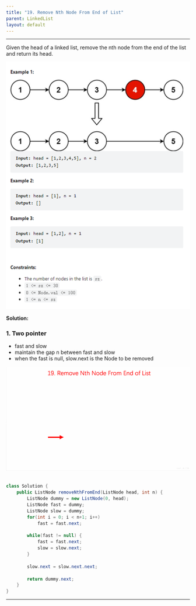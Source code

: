 ```yaml
---
title: "19. Remove Nth Node From End of List"
parent: LinkedList
layout: default
---
```


---

Given the head of a linked list, remove the nth node from the end of the list and return its head.

![Example](../../assets/19.png)

**Solution:**

### 1. Two pointer

- fast and slow
- maintain the gap n between fast and slow
- when the fast is null, slow.next is the Node to be removed

![Example](../../assets/24.gif)

```java

class Solution {
    public ListNode removeNthFromEnd(ListNode head, int n) {
        ListNode dummy = new ListNode(0, head);
        ListNode fast = dummy;
        ListNode slow = dummy;
        for(int i = 0; i < n+1; i++)
            fast = fast.next;

        while(fast != null) {
            fast = fast.next;
            slow = slow.next;
        }

        slow.next = slow.next.next;

        return dummy.next;
    }
}

```

---

